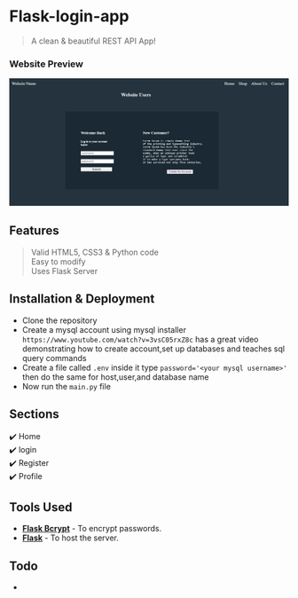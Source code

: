 # Flask-login-app

> A clean & beautiful REST API App!


### Website Preview
<p> 
    <img src="assets/preview.PNG">
</p>


## Features 
> Valid HTML5, CSS3 & Python code\
> Easy to modify\
> Uses Flask Server

## Installation & Deployment 
-	Clone the repository
-	Create a mysql account using mysql installer `https://www.youtube.com/watch?v=3vsC05rxZ8c` has a great video demonstrating how to create account,set up databases and teaches sql query commands
-   Create a file called `.env` inside it type `password='<your mysql username>'` then do the same for host,user,and database name
-	Now run the `main.py` file


## Sections 
✔️ Home \
✔️ login \
✔️ Register \
✔️ Profile 


## Tools Used 
* [<b>Flask Bcrypt</b>](https://flask-bcrypt.readthedocs.io/en/latest/) - To encrypt passwords.
* [<b>Flask</b>](https://flask-doc.readthedocs.io/en/latest/) - To host the server.

## Todo
-   
